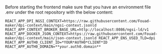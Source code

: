 Before starting the frontend make sure that you have an environment file .env under the root repository with the below content:

`
REACT_APP_DPI_NGSI_CONTEXT=https://raw.githubusercontent.com/Fouad-maker/dpi-context/main/ngsi-context.jsonld
REACT_APP_CONTEXT_BROKER_BASE_URL=http://localhost:8086/ngsi-ld/v1
REACT_APP_DOCKER_JSON_CONTEXT=https://raw.githubusercontent.com/Fouad-maker/dpi-context/main/json-context.jsonld
REACT_APP_ENS_USED_TLD=dpi
REACT_APP_AUTH0_CLIENT_ID=*YOUR*AUTH0*CLIENT*ID
REACT_APP_AUTH0_DOMAIN=**your.auth0.domain**
`

